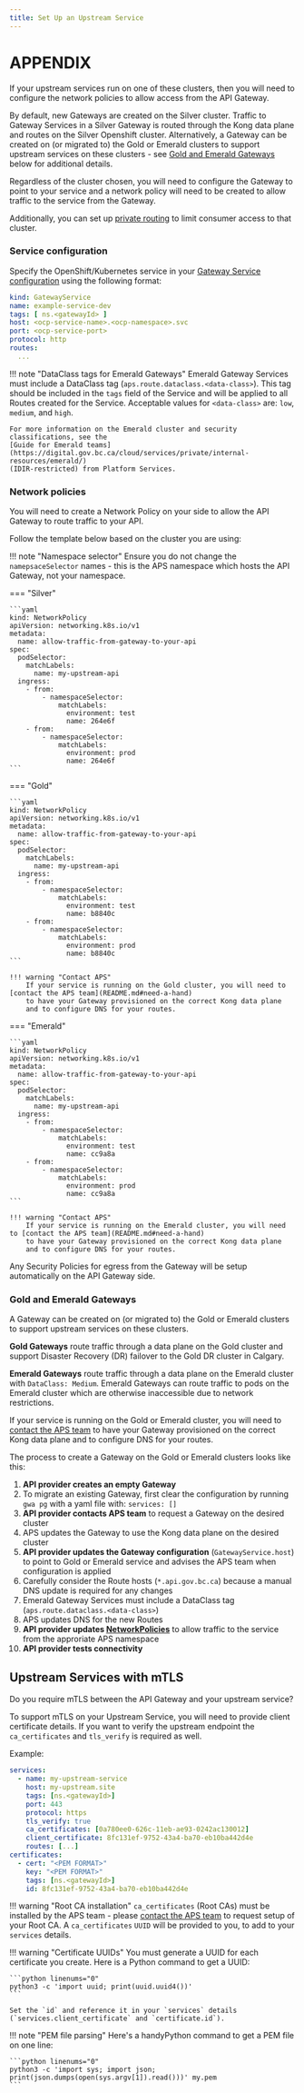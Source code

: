 ```yaml
---
title: Set Up an Upstream Service
---
```



# APPENDIX

If your upstream services run on one of these clusters, then you will need to configure
the network policies to allow access from the API Gateway.

By default, new Gateways are created on the Silver cluster. Traffic to Gateway
Services in a Silver Gateway is routed through the Kong data plane and routes on
the Silver Openshift cluster. Alternatively, a Gateway can be created on (or
migrated to) the Gold or Emerald clusters to support upstream services on these
clusters - see [Gold and Emerald Gateways](#gold-and-emerald-gateways) below 
for additional details.

Regardless of the cluster chosen, you will need to configure the Gateway to
point to your service and a network policy will need to be created to allow
traffic to the service from the Gateway.

Additionally, you can set up [private routing](/how-to/private-route.md) to
limit consumer access to that cluster.

### Service configuration

Specify the OpenShift/Kubernetes service in your [Gateway Service configuration](concepts/gateway-config.md)
using the following format:

```yaml
kind: GatewayService
name: example-service-dev
tags: [ ns.<gatewayId> ]
host: <ocp-service-name>.<ocp-namespace>.svc
port: <ocp-service-port>
protocol: http
routes:
  ...
```

!!! note "DataClass tags for Emerald Gateways"
    Emerald Gateway Services must include a DataClass tag (`aps.route.dataclass.<data-class>`).
    This tag should be included in the `tags` field of the Service and will be applied to all Routes created for the Service.
    Acceptable values for `<data-class>` are: `low`, `medium`, and `high`.
    
    For more information on the Emerald cluster and security classifications, see the
    [Guide for Emerald teams](https://digital.gov.bc.ca/cloud/services/private/internal-resources/emerald/) 
    (IDIR-restricted) from Platform Services.

### Network policies

You will need to create a Network Policy on your side to allow the API Gateway to route traffic to your API.

Follow the template below based on the cluster you are using: 

!!! note "Namespace selector"
    Ensure you do not change the `namepsaceSelector` names - this is the APS namespace which hosts the API Gateway, not your namespace.

=== "Silver"

    ```yaml
    kind: NetworkPolicy
    apiVersion: networking.k8s.io/v1
    metadata:
      name: allow-traffic-from-gateway-to-your-api
    spec:
      podSelector:
        matchLabels:
          name: my-upstream-api
      ingress:
        - from:
            - namespaceSelector:
                matchLabels:
                  environment: test
                  name: 264e6f
        - from:
            - namespaceSelector:
                matchLabels:
                  environment: prod
                  name: 264e6f
    ```

=== "Gold"

    ```yaml
    kind: NetworkPolicy
    apiVersion: networking.k8s.io/v1
    metadata:
      name: allow-traffic-from-gateway-to-your-api
    spec:
      podSelector:
        matchLabels:
          name: my-upstream-api
      ingress:
        - from:
            - namespaceSelector:
                matchLabels:
                  environment: test
                  name: b8840c
        - from:
            - namespaceSelector:
                matchLabels:
                  environment: prod
                  name: b8840c
    ```

    !!! warning "Contact APS"
        If your service is running on the Gold cluster, you will need to [contact the APS team](README.md#need-a-hand)
        to have your Gateway provisioned on the correct Kong data plane 
        and to configure DNS for your routes. 

=== "Emerald"

    ```yaml
    kind: NetworkPolicy
    apiVersion: networking.k8s.io/v1
    metadata:
      name: allow-traffic-from-gateway-to-your-api
    spec:
      podSelector:
        matchLabels:
          name: my-upstream-api
      ingress:
        - from:
            - namespaceSelector:
                matchLabels:
                  environment: test
                  name: cc9a8a
        - from:
            - namespaceSelector:
                matchLabels:
                  environment: prod
                  name: cc9a8a
    ```
    
    !!! warning "Contact APS"
        If your service is running on the Emerald cluster, you will need to [contact the APS team](README.md#need-a-hand)
        to have your Gateway provisioned on the correct Kong data plane 
        and to configure DNS for your routes. 

Any Security Policies for egress from the Gateway
will be setup automatically on the API Gateway side.

### Gold and Emerald Gateways

A Gateway can be created on (or migrated to) the Gold or Emerald clusters to
support upstream services on these clusters.

**Gold Gateways** route traffic through a data plane on the Gold cluster and support Disaster Recovery (DR) failover
to the Gold DR cluster in Calgary.

**Emerald Gateways** route traffic through a data plane on the Emerald cluster with `DataClass: Medium`. 
Emerald Gateways can route traffic to pods on the Emerald cluster which are 
otherwise inaccessible due to network restrictions.

If your service is running on the Gold or Emerald cluster, you will need to [contact the APS team](README.md#need-a-hand)
to have your Gateway provisioned on the correct Kong data plane and to configure DNS for your routes.

The process to create a Gateway on the Gold or Emerald clusters looks like this:

1. **API provider creates an empty Gateway**
  1. To migrate an existing Gateway, first clear the configuration by running `gwa pg` with a yaml file with: `services: []`
1. **API provider contacts APS team** to request a Gateway on the desired cluster
1. APS updates the Gateway to use the Kong data plane on the desired cluster
1. **API provider updates the Gateway configuration** (`GatewayService.host`) to point to Gold or Emerald service and advises the APS team when configuration is applied
  1. Carefully consider the Route hosts (`*.api.gov.bc.ca`) because a manual DNS update is required for any changes
  1. Emerald Gateway Services must include a DataClass tag (`aps.route.dataclass.<data-class>`)
1. APS updates DNS for the new Routes
1. **API provider updates [NetworkPolicies](#network-policies)** to allow traffic to the service from the approriate APS namespace
1. **API provider tests connectivity**

## Upstream Services with mTLS

Do you require mTLS between the API Gateway and your upstream service? 

To support mTLS on your Upstream Service, you will need to provide client
certificate details. If you want to verify the upstream endpoint the
`ca_certificates` and `tls_verify` is required as well. 

Example:

```yaml
services:
  - name: my-upstream-service
    host: my-upstream.site
    tags: [ns.<gatewayId>]
    port: 443
    protocol: https
    tls_verify: true
    ca_certificates: [0a780ee0-626c-11eb-ae93-0242ac130012]
    client_certificate: 8fc131ef-9752-43a4-ba70-eb10ba442d4e
    routes: [...]
certificates:
  - cert: "<PEM FORMAT>"
    key: "<PEM FORMAT>"
    tags: [ns.<gatewayId>]
    id: 8fc131ef-9752-43a4-ba70-eb10ba442d4e
```

!!! warning "Root CA installation"
    `ca_certificates` (Root CAs) must be installed by the APS team -
    please [contact the APS team](README.md#need-a-hand) to request setup of your Root
    CA.  A `ca_certificates` `UUID` will be provided to you, to add to your
    `services` details.

!!! warning "Certificate UUIDs"
    You must generate a UUID for each certificate you create. Here is a Python command to get a UUID:
    
    ```python linenums="0"
    python3 -c 'import uuid; print(uuid.uuid4())'
    ```
    
    Set the `id` and reference it in your `services` details (`services.client_certificate` and `certificate.id`).

!!! note "PEM file parsing"
    Here's a handyPython command to get a PEM file on one line:
    
    ```python linenums="0"
    python3 -c 'import sys; import json; print(json.dumps(open(sys.argv[1]).read()))' my.pem
    ```
